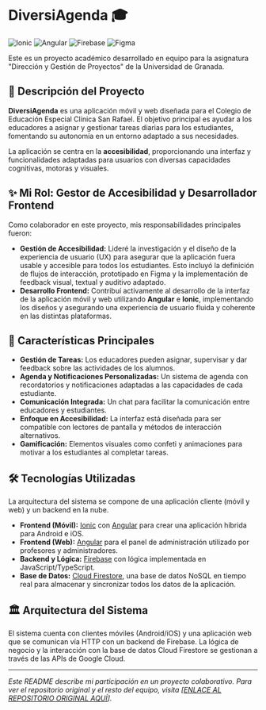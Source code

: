 # DiversiAgenda 🎓

![Ionic](https://img.shields.io/badge/Ionic-3880FF?style=for-the-badge&logo=ionic&logoColor=white)
![Angular](https://img.shields.io/badge/Angular-DD0031?style=for-the-badge&logo=angular&logoColor=white)
![Firebase](https://img.shields.io/badge/Firebase-FFCA28?style=for-the-badge&logo=firebase&logoColor=black)
![Figma](https://img.shields.io/badge/Figma-F24E1E?style=for-the-badge&logo=figma&logoColor=white)

Este es un proyecto académico desarrollado en equipo para la asignatura "Dirección y Gestión de Proyectos" de la Universidad de Granada.

## 📝 Descripción del Proyecto

**DiversiAgenda** es una aplicación móvil y web diseñada para el Colegio de Educación Especial Clínica San Rafael. El objetivo principal es ayudar a los educadores a asignar y gestionar tareas diarias para los estudiantes, fomentando su autonomía en un entorno adaptado a sus necesidades.

La aplicación se centra en la **accesibilidad**, proporcionando una interfaz y funcionalidades adaptadas para usuarios con diversas capacidades cognitivas, motoras y visuales.

## ✨ Mi Rol: Gestor de Accesibilidad y Desarrollador Frontend

Como colaborador en este proyecto, mis responsabilidades principales fueron:

* **Gestión de Accesibilidad:** Lideré la investigación y el diseño de la experiencia de usuario (UX) para asegurar que la aplicación fuera usable y accesible para todos los estudiantes. Esto incluyó la definición de flujos de interacción, prototipado en Figma y la implementación de feedback visual, textual y auditivo adaptado.
* **Desarrollo Frontend:** Contribuí activamente al desarrollo de la interfaz de la aplicación móvil y web utilizando **Angular** e **Ionic**, implementando los diseños y asegurando una experiencia de usuario fluida y coherente en las distintas plataformas.

## 🚀 Características Principales

* **Gestión de Tareas:** Los educadores pueden asignar, supervisar y dar feedback sobre las actividades de los alumnos.
* **Agenda y Notificaciones Personalizadas:** Un sistema de agenda con recordatorios y notificaciones adaptadas a las capacidades de cada estudiante.
* **Comunicación Integrada:** Un chat para facilitar la comunicación entre educadores y estudiantes.
* **Enfoque en Accesibilidad:** La interfaz está diseñada para ser compatible con lectores de pantalla y métodos de interacción alternativos.
* **Gamificación:** Elementos visuales como confeti y animaciones para motivar a los estudiantes al completar tareas.

## 🛠️ Tecnologías Utilizadas

La arquitectura del sistema se compone de una aplicación cliente (móvil y web) y un backend en la nube.

* **Frontend (Móvil):** [Ionic](https://ionicframework.com/) con [Angular](https://angular.io/) para crear una aplicación híbrida para Android e iOS.
* **Frontend (Web):** [Angular](https://angular.io/) para el panel de administración utilizado por profesores y administradores.
* **Backend y Lógica:** [Firebase](https://firebase.google.com/) con lógica implementada en JavaScript/TypeScript.
* **Base de Datos:** [Cloud Firestore](https://firebase.google.com/docs/firestore), una base de datos NoSQL en tiempo real para almacenar y sincronizar todos los datos de la aplicación.

## 🏛️ Arquitectura del Sistema

El sistema cuenta con clientes móviles (Android/iOS) y una aplicación web que se comunican vía HTTP con un backend de Firebase. La lógica de negocio y la interacción con la base de datos Cloud Firestore se gestionan a través de las APIs de Google Cloud.

---
*Este README describe mi participación en un proyecto colaborativo. Para ver el repositorio original y el resto del equipo, visita [[ENLACE AL REPOSITORIO ORIGINAL AQUÍ](https://github.com/Arturo4102/Aplicacion-Web-Accesible)].*

